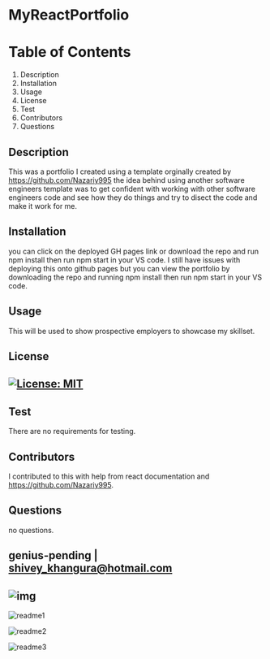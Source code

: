 
# MyReactPortfolio



# Table of Contents
1. Description
2. Installation
3. Usage
4. License
5. Test
6. Contributors
7. Questions
## Description
This was a portfolio I created using a template orginally created by https://github.com/Nazariy995 the idea behind using another software engineers template was to get confident with working with other software engineers code and see how they do things and try to disect the code and make it work for me.
## Installation
you can click on the deployed GH pages link or download the repo and run npm install then run npm start in your VS code. I still have issues with deploying this onto github pages but you can view the portfolio by downloading the repo and running npm install then run npm start in your VS code.
## Usage
This will be used to show prospective employers to showcase my skillset.
## License
## [![License: MIT](https://img.shields.io/badge/License-MIT-yellow.svg)](https://opensource.org/licenses/MIT)
## Test
There are no requirements for testing.
## Contributors
I contributed to this with help from react documentation and https://github.com/Nazariy995.
## Questions
no questions.
## genius-pending | shivey_khangura@hotmail.com
## ![img](https://avatars.githubusercontent.com/u/67982777?v=4)

![readme1](https://user-images.githubusercontent.com/67982777/109701288-c1ad5e80-7b8a-11eb-9deb-a7557cfe6bc9.png)

![readme2](https://user-images.githubusercontent.com/67982777/109701307-c4a84f00-7b8a-11eb-9ea7-40dceb1fc818.png)

![readme3](https://user-images.githubusercontent.com/67982777/109701316-c6721280-7b8a-11eb-9ab9-9b0e6e5853fb.png)
